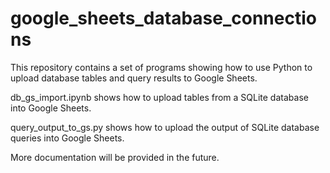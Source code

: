# google_sheets_database_connections
This repository contains a set of programs showing how to use Python to upload database tables and query results to Google Sheets.

db_gs_import.ipynb shows how to upload tables from a SQLite database into Google Sheets.

query_output_to_gs.py shows how to upload the output of SQLite database queries into Google Sheets.

More documentation will be provided in the future.
